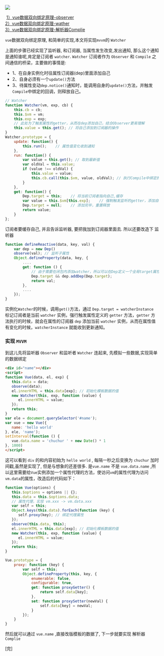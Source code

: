 ![](https://chuchur.com/upload/2017-9-3/1508320579801.jpg)   

​​
[1）vue数据双向绑定原理-observer](https://chuchur.com/article/vue-mvvm-observer)   
[​2）vue数据双向绑定原理-wather​](https://chuchur.com/article/vue-mvvm-watcher)   
[3）vue数据双向绑定原理-解析器Complie](https://chuchur.com/article/vue-mvvm-complie)

`vue`数据双向绑定原理, 和简单的实现,本文将实现`mvvm`的 `Watcher`


上面的步骤已经实现了监听器, 和订阅器, 当属性发生改变,发出通知, 那么这个通知 是通知谁呢,肯定是订阅者 `watcher`.
`Watcher` 订阅者作为 `Observer` 和 `Compile` 之间通信的桥梁，主要做的事情是:

- 1、在自身实例化时往属性订阅器(dep)里面添加自己
- 2、自身必须有一个`update()`方法
- 3、待属性变动`dep.notice()`通知时，能调用自身的`update()`方法，并触发`Compile`中绑定的回调，则释放自己。

```javascript
// Watcher
function Watcher(vm, exp, cb) {
	this.cb = cb;
	this.$vm = vm;
	this.exp = exp;
	// 此处为了触发属性的getter，从而在dep添加自己，结合Observer更易理解
	this.value = this.get(); // 将自己添加到订阅器的操作
}
Watcher.prototype = {
	update: function() {
		this.run();    // 属性值变化收到通知
	},
	run: function() {
		var value = this.get(); // 取到最新值
		var oldVal = this.value;
		if (value !== oldVal) {
			this.value = value;
			this.cb.call(this.$vm, value, oldVal); // 执行Compile中绑定的回调，更新视图
		}
	},
	get: function() {
		Dep.target = this;    // 将当前订阅者指向自己,缓存
		var value = this.$vm[this.exp];    // 强制触发监听的getter，添加自己到属性订阅器中
		Dep.target = null;    // 添加完毕，重置释放
		return value;
	}
};
```
订阅者要缓存自己, 并且告诉监听器, 要把我加到订阅器里面去. 所以还要改造下 监听器
```javascript
function defineReactive(data, key, val) {
	var dep = new Dep()
	observe(val); // 监听子属性
	Object.defineProperty(data, key, {
		....
		get: function () {
			// 由于需要在闭包内添加watcher，所以可以在Dep定义一个全局target属性，暂存watcher, 添加完移除
			Dep.target && dep.addDep(Dep.target);
			return val;
		},
		....
	});
}
```
实例化`Watcher`的时候，调用`get()`方法，通过 `Dep.target = watcherInstance` 标记订阅者是当前 `watcher` 实例，强行触发属性定义的 `getter` 方法，`getter` 方法执行的时候，就会在属性的订阅器 `dep` 添加当前 `watcher` 实例，从而在属性值有变化的时候，`watcherInstance` 就能收到更新通知。

### 实现 `MVVM`
到这儿先将监听器 `Observer` 和监听者 `Watcher` 连起来, 先模拟一些数据,实现简单的数据绑定
```html
<div id="name"></div>
<script>
function Vue(data, el, exp) {
   this.data = data;
   observe(data);
   el.innerHTML = this.data[exp]; // 初始化模板数据的值
   new Watcher(this, exp, function (value) {
      el.innerHTML = value;
   });
   return this;
}
var ele = document.querySelector('#name');
var vue = new Vue({
   name: 'hello world'
}, ele, 'name');
setInterval(function () {
   vue.data.name = 'chuchur ' + new Date() * 1
}, 1000)
</script>
```

这可以看到 `div` 的和内容初始为 `hello world` , 每隔一秒之后变换为 `chuchur` 加时间戳,虽然是实现了, 但是与想象的还差很多. 是`vue.name` 不是 `vue.data.name` ,所以这里需要给`Vue`实例添加一个属性代理的方法，使访问`vm`的属性代理为访问`vm.data`的属性，改造后的代码如下：
```javascript
function Vue(options) {
   this.$options = options || {};
   this.data = this.$options.data;
   // 属性代理，实现 vm.xxx -> vm.data.xxx
   var self = this;
   Object.keys(this.data).forEach(function (key) {
      self.proxy(key); // 绑定代理属性
   });
   observe(this.data, this);​
   el.innerHTML = this.data[exp]; // 初始化模板数据的值
   new Watcher(this, exp, function (value) {
      el.innerHTML = value;
   });
   return this;
}

Vue.prototype = {
    proxy: function (key) {
        var self = this;
        Object.defineProperty(this, key, {
            enumerable: false,
            configurable: true,
            get: function proxyGetter() {
                return self.data[key];
            },
            set: function proxySetter(newVal) { 
                self.data[key] = newVal;
            }
        });
    }
}
```

然后就可以通过 `vue.name` ,直接改版模板的数据了, 下一步就要实现 解析器 `Complie`

[完]